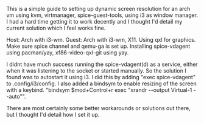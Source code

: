 This is a simple guide to setting up dynamic screen resolution for an arch vm using kvm, virtmanager, spice-guest-tools, using i3 as window manager. I had a hard time getting it to work decently and I thought I'd detail my current solution which I feel works fine. 

Host: Arch with i3-wm. 
Guest: Arch with i3-wm, X11. Using qxl for graphics. Make sure spice channel and qemu-ga is set up. 
Installing spice-vdagent using pacman/yay, xf86-video-qxl-git using yay.  

I didnt have much success running the spice-vdagent(d) as a service, either when it was listening to the socket or started manually. So the solution I found was to autostart it using i3. I did this by adding "exec spice-vdagent" to .config/i3/config. I also added a bindsym to enable resizing of the screen with a keybind. "bindsym $mod+Control+r exec "xrandr --output Virtual-1 --auto"".

There are most certainly some better workarounds or solutions out there, but I thought I'd detail how I set it up.
 
